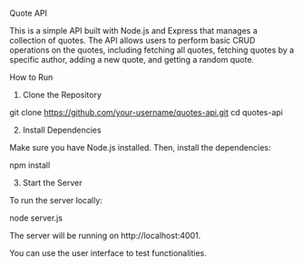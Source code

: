 Quote API

This is a simple API built with Node.js and Express that manages a collection of quotes. The API allows users to perform basic CRUD operations on the quotes, including fetching all quotes, fetching quotes by a specific author, adding a new quote, and getting a random quote.


How to Run
1. Clone the Repository

git clone https://github.com/your-username/quotes-api.git
cd quotes-api

2. Install Dependencies

Make sure you have Node.js installed. Then, install the dependencies:

npm install

3. Start the Server

To run the server locally:

node server.js

The server will be running on http://localhost:4001.

You can use the user interface to test functionalities.